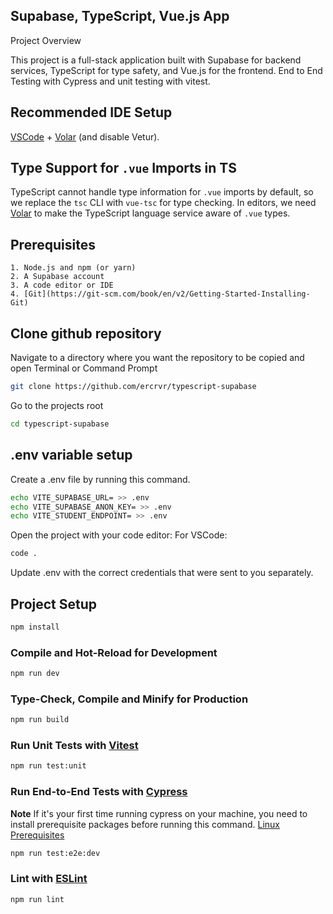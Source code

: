 ## Supabase, TypeScript, Vue.js App

Project Overview

This project is a full-stack application built with Supabase for backend services, TypeScript for type safety, and Vue.js for the frontend. End to End Testing with Cypress and unit testing with vitest.

## Recommended IDE Setup

[VSCode](https://code.visualstudio.com/) + [Volar](https://marketplace.visualstudio.com/items?itemName=Vue.volar) (and disable Vetur).

## Type Support for `.vue` Imports in TS

TypeScript cannot handle type information for `.vue` imports by default, so we replace the `tsc` CLI with `vue-tsc` for type checking. In editors, we need [Volar](https://marketplace.visualstudio.com/items?itemName=Vue.volar) to make the TypeScript language service aware of `.vue` types.

## Prerequisites

    1. Node.js and npm (or yarn)
    2. A Supabase account
    3. A code editor or IDE
    4. [Git](https://git-scm.com/book/en/v2/Getting-Started-Installing-Git)

## Clone github repository

Navigate to a directory where you want the repository to be copied and open Terminal or Command Prompt

```sh
git clone https://github.com/ercrvr/typescript-supabase
```

Go to the projects root

```sh
cd typescript-supabase
```

## .env variable setup

Create a .env file by running this command.
```sh
echo VITE_SUPABASE_URL= >> .env
echo VITE_SUPABASE_ANON_KEY= >> .env
echo VITE_STUDENT_ENDPOINT= >> .env
```

Open the project with your code editor:
For VSCode:
```sh
code .
```

Update .env with the correct credentials that were sent to you separately.

## Project Setup

```sh
npm install
```

### Compile and Hot-Reload for Development

```sh
npm run dev
```

### Type-Check, Compile and Minify for Production

```sh
npm run build
```

### Run Unit Tests with [Vitest](https://vitest.dev/)

```sh
npm run test:unit
```

### Run End-to-End Tests with [Cypress](https://www.cypress.io/)
**Note** If it's your first time running cypress on your machine, you need to install prerequisite packages before running this command.
[Linux Prerequisites](https://docs.cypress.io/guides/getting-started/installing-cypress#Linux-Prerequisites)
```sh
npm run test:e2e:dev
```

### Lint with [ESLint](https://eslint.org/)

```sh
npm run lint
```
